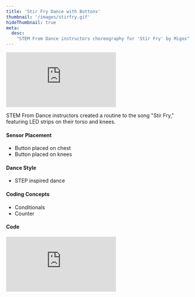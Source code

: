 ```yaml
---
title: 'Stir Fry Dance with Buttons'
thumbnail: '/images/stirfry.gif'
hideThumbnail: true
meta:
  desc:
    "STEM From Dance instructors choreography for 'Stir Fry' by Migos"
---
```

<div class="flex justify-center">
  <iframe
    src="https://nyu.app.box.com/embed/s/rtlia8wntlml85kdvvrzmigfvxhf8prh?sortColumn=date"
    class="w-11/12 lg:w-2/3 aspect-video"
    frameborder="0"
    allowfullscreen
    webkitallowfullscreen
    msallowfullscreen
  ></iframe>
</div>

STEM From Dance instructors created a routine to the song "Stir Fry," featuring LED strips on their torso and knees. 

#### Sensor Placement

+ Button placed on chest
+ Button placed on knees

#### Dance Style

+ STEP inspired dance

#### Coding Concepts

+ Conditionals 
+ Counter

#### Code

<div class="flex justify-center">
  <div style="position:relative;width:80%;padding-bottom:56.25%; /* 16:9 */ overflow:hidden;">
    <iframe
      src="https://maker.makecode.com/#pub:_csFEbyf2PXTb" 
      class="absolute inset-0 w-full h-full"
      frameborder="0"
      sandbox="allow-popups allow-forms allow-scripts allow-same-origin"
    ></iframe>
  </div>
</div>
